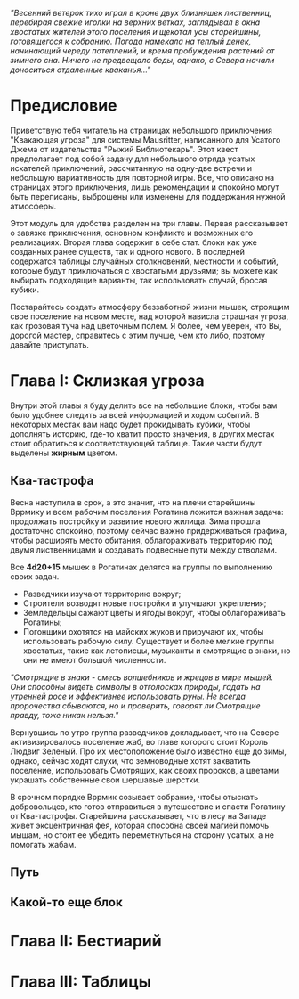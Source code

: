 *"Весенний ветерок тихо играл в кроне двух близняшек лиственниц, перебирая свежие иголки на верхних ветках, заглядывал в окна хвостатых жителей этого поселения и щекотал усы старейшины, готовящегося к собранию. Погода намекала на теплый денек, начинающий череду потеплений, и время пробуждения растений от зимнего сна. Ничего не предвещало беды, однако, с Севера начали доноситься отдаленные кваканья..."*

# Предисловие
Приветствую тебя читатель на страницах небольшого приключения "Квакающая угроза" для системы Mausritter, написанного для Усатого Джема от издательства "Рыжий Библиотекарь".  Этот квест предполагает под собой задачу для небольшого отряда усатых искателей приключений, рассчитанную на одну-две встречи и небольшую вариативность для повторной игры. Все, что описано на страницах этого приключения, лишь рекомендации и спокойно могут быть переписаны, выброшены или изменены для поддержания нужной атмосферы.

Этот модуль для удобства разделен на три главы. Первая рассказывает о завязке приключения, основном конфликте и возможных его реализациях. Вторая глава содержит в себе стат. блоки как уже созданных ранее существ, так и одного нового. В последней содержатся таблицы случайных столкновений, местности и событий, которые будут приключаться с хвостатыми друзьями; вы можете как выбирать подходящие варианты, так использовать случай, бросая кубики.

Постарайтесь создать атмосферу беззаботной жизни мышек, строящим свое поселение на новом месте, над которой нависла страшная угроза, как грозовая туча над цветочным полем. Я более, чем уверен, что Вы, дорогой мастер, справитесь с этим лучше, чем кто либо, поэтому давайте приступать.

# Глава I: Склизкая угроза
Внутри этой главы я буду делить все на небольшие блоки, чтобы вам было удобнее следить за всей информацией и ходом событий. В некоторых местах вам надо будет прокидывать кубики, чтобы дополнять историю, где-то хватит просто значения, в других местах стоит обратиться к соответствующей таблице. Такие части будут выделены **жирным** цветом.

## Ква-тастрофа
Весна наступила в срок, а это значит, что на плечи старейшины Вррмику и всем рабочим поселения Рогатина ложится важная задача: продолжать постройку и развитие нового жилища. Зима прошла достаточно спокойно, поэтому сейчас важно придерживаться графика, чтобы расширять место обитания, облагораживать территорию под двумя лиственницами и создавать подвесные пути между стволами.

Все **4d20+15** мышек в Рогатинах делятся на группы по выполнению своих задач.
* Разведчики изучают территорию вокруг;
* Строители возводят новые постройки и улучшают укрепления;
* Земледельцы сажают цветы и ягоды вокруг, чтобы облагораживать Рогатины;
* Погонщики охотятся на майских жуков и приручают их, чтобы использовать рабочую силу.
Существует и более мелкие группы хвостатых, такие как летописцы, музыканты и смотрящие в знаки, но они не имеют большой численности.

*"Смотрящие в знаки - смесь волшебников и жрецов в мире мышей. Они способны видеть символы в отголосках природы, гадать на утренней росе и эффективнее использовать руны. Не всегда пророчества сбываются, но и проверить, говорят ли Смотрящие правду, тоже никак нельзя."*

Вернувшись по утро группа разведчиков докладывает, что на Севере активизировалось поселение жаб, во главе которого стоит Король Людвиг Зеленый. Про их местоположение было известно еще до зимы, однако, сейчас ходят слухи, что земноводные хотят захватить поселение, использовать Смотрящих, как своих пророков, а цветами украшать собственные свои шершавые шерстки.

В срочном порядке Вррмик созывает собрание, чтобы отыскать добровольцев, кто готов отправиться в путешествие и спасти Рогатину от Ква-тастрофы. Старейшина рассказывает, что в лесу на Западе живет эксцентричная фея, которая способна своей магией помочь мышам, но стоит ее убедить переметнуться на сторону усатых, а не помогать жабам.

## Путь 

## Какой-то еще блок 

# Глава II: Бестиарий

# Глава III: Таблицы 
